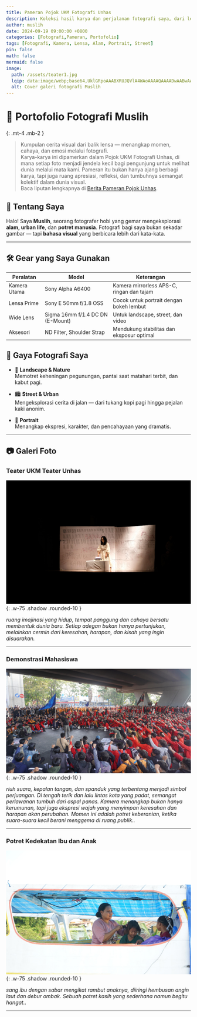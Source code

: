 ```yaml
---
title: Pameran Pojok UKM Fotografi Unhas
description: Koleksi hasil karya dan perjalanan fotografi saya, dari lensa ke cerita.
author: muslih
date: 2024-09-19 09:00:00 +0800
categories: [Fotografi,Pameran, Portofolio]
tags: [Fotografi, Kamera, Lensa, Alam, Portrait, Street]
pin: false
math: false
mermaid: false
image:
  path: /assets/teater1.jpg
  lqip: data:image/webp;base64,UklGRpoAAABXRUJQVlA4WAoAAAAQAAAADwAABwAAQUxQSDIAAAARL0...
  alt: Cover galeri fotografi Muslih
---
```


# 📸 Portofolio Fotografi Muslih
{: .mt-4 .mb-2 }

> Kumpulan cerita visual dari balik lensa — menangkap momen, cahaya, dan emosi melalui fotografi.  
Karya-karya ini dipamerkan dalam Pojok UKM Fotografi Unhas, di mana setiap foto menjadi jendela kecil bagi pengunjung untuk melihat dunia melalui mata kami. Pameran itu bukan hanya ajang berbagi karya, tapi juga ruang apresiasi, refleksi, dan tumbuhnya semangat kolektif dalam dunia visual.  
Baca liputan lengkapnya di [Berita Pameran Pojok Unhas](https://www.ebsfmunhas.com/ukm-fotografi-unhas-sulap-realita-jadi-seni-abadi-pada-pameran-pojok-xxxiii/).


## 🎯 Tentang Saya

Halo! Saya **Muslih**, seorang fotografer hobi yang gemar mengeksplorasi **alam, urban life**, dan **potret manusia**. Fotografi bagi saya bukan sekadar gambar — tapi **bahasa visual** yang berbicara lebih dari kata-kata.

---

## 🛠️ Gear yang Saya Gunakan

| Peralatan       | Model                                | Keterangan                                 |
|-----------------|--------------------------------------|--------------------------------------------|
| Kamera Utama    | Sony Alpha A6400                     | Kamera mirrorless APS-C, ringan dan tajam  |
| Lensa Prime     | Sony E 50mm f/1.8 OSS                 | Cocok untuk portrait dengan bokeh lembut   |
| Wide Lens       | Sigma 16mm f/1.4 DC DN (E-Mount)     | Untuk landscape, street, dan video         |
| Aksesori        | ND Filter, Shoulder Strap            | Mendukung stabilitas dan eksposur optimal  |


## 🎨 Gaya Fotografi Saya

- 🌄 **Landscape & Nature**  
  Memotret keheningan pegunungan, pantai saat matahari terbit, dan kabut pagi.

- 🏙️ **Street & Urban**  
  Mengeksplorasi cerita di jalan — dari tukang kopi pagi hingga pejalan kaki anonim.

- 🧍 **Portrait**  
  Menangkap ekspresi, karakter, dan pencahayaan yang dramatis.

---

## 📷 Galeri Foto

### Teater UKM Teater Unhas

![teater](/assets/ter.jpg){: .w-75 .shadow .rounded-10 }

_ruang imajinasi yang hidup, tempat panggung dan cahaya bersatu membentuk dunia baru. Setiap adegan bukan hanya pertunjukan, melainkan cermin dari keresahan, harapan, dan kisah yang ingin disuarakan._

---

### Demonstrasi Mahasiswa 

![demo](/assets/demo.jpg){: .w-75 .shadow .rounded-10 }

_riuh suara, kepalan tangan, dan spanduk yang terbentang menjadi simbol perjuangan. Di tengah terik dan lalu lintas kota yang padat, semangat perlawanan tumbuh dari aspal panas. Kamera menangkap bukan hanya kerumunan, tapi juga ekspresi wajah yang menyimpan keresahan dan harapan akan perubahan. Momen ini adalah potret keberanian, ketika suara-suara kecil berani menggema di ruang publik.._

---

### Potret Kedekatan Ibu dan Anak

![ibu dan anak](/assets/ibu.jpg){: .w-75 .shadow .rounded-10 }

_sang ibu dengan sabar mengikat rambut anaknya, diiringi hembusan angin laut dan debur ombak. Sebuah potret kasih yang sederhana namun begitu hangat.._

---
